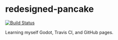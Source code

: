 # redesigned-pancake

[![Build Status](https://travis-ci.org/Northburns/redesigned-pancake.svg?branch=master)](https://travis-ci.org/Northburns/redesigned-pancake)

Learning myself Godot, Travis CI, and GitHub pages.
